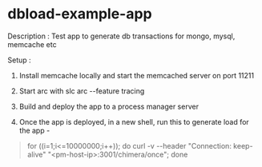 # dbload-example-app

Description : Test app to generate db transactions for mongo, mysql, memcache etc

Setup : 

1. Install memcache locally and start the memcached server on port 11211

2. Start arc with slc arc --feature tracing

3. Build and deploy the app to a process manager server

4. Once the app is deployed, in a new shell, run this to generate load for the app - 
> for ((i=1;i<=10000000;i++)); do   curl -v --header "Connection: keep-alive" "\<pm-host-ip\>:3001/chimera/once"; done

  
